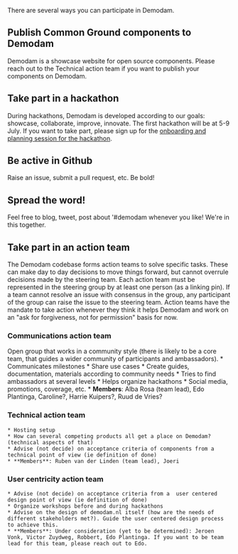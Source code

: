 There are several ways you can participate in Demodam. 

## Publish Common Ground components to Demodam
Demodam is a showcase website for open source components. Please reach out to the Technical action team if you want to publish your components on Demodam. 

## Take part in a hackathon
During hackathons, Demodam is developed according to our goals: showcase, collaborate, improve, innovate. The first hackathon will be at 5-9 July. If you want to take part, please sign up for the [onboarding and planning session for the hackathon](https://www.meetup.com/Code-For-NL/events/278475015/).

## Be active in Github
Raise an issue, submit a pull request, etc. Be bold! 

## Spread the word!
Feel free to blog, tweet, post about '#demodam whenever you like! We're in this together. 

## Take part in an action team

The Demodam codebase forms action teams to solve specific tasks. These can make day to day decisions to move things forward, but cannot overrule decisions made by the steering team. Each action team must be represented in the steering group by at least one person (as a linking pin). If a team cannot resolve an issue with consensus in the group, any participant of the group can raise the issue to the steering team. Action teams have the mandate to take action whenever they think it helps Demodam and work on an "ask for forgiveness, not for permission" basis for now.

### Communications action team
Open group that works in a community style (there is likely to be a core team, that guides a wider community of participants and ambassadors). 
    * Communicates milestones
    * Share use cases
    * Create guides, documentation, materials according to community needs
    * Tries to find ambassadors at several levels
    * Helps organize hackathons
    * Social media, promotions, coverage, etc.
    * **Members**: Alba Rosa (team lead), Edo Plantinga, Caroline?, Harrie Kuipers?, Ruud de Vries?
### Technical action team
    * Hosting setup
    * How can several competing products all get a place on Demodam? (technical aspects of that)
    * Advise (not decide) on acceptance criteria of components from a technical point of view (ie definition of done)
    * **Members**: Ruben van der Linden (team lead), Joeri
### User centricity action team
    * Advise (not decide) on acceptance criteria from a  user centered design point of view (ie definition of done)
    * Organize workshops before and during hackathons
    * Advise on the design of demodam.nl itself (how are the needs of different stakeholders met?). Guide the user centered design process to achieve this. 
    * **Members**: Under consideration (yet to be determined): Jeroen Vonk, Victor Zuydweg, Robbert, Edo Plantinga. If you want to be team lead for this team, please reach out to Edo. 
